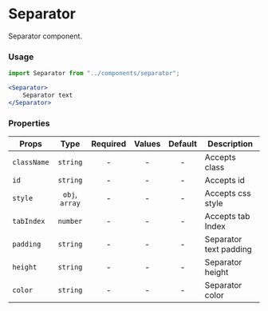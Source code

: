 # Separator

Separator component.

### Usage

```js
import Separator from "../components/separator";
```

```jsx
<Separator>
    Separator text
</Separator>
```

### Properties

| Props       |      Type      | Required | Values | Default | Description       |
| ----------- | :------------: | :------: | :----: | :-----: | ----------------- |
| `className` |    `string`    |    -     |   -    |    -    | Accepts class     |
| `id`        |    `string`    |    -     |   -    |    -    | Accepts id        |
| `style`     | `obj`, `array` |    -     |   -    |    -    | Accepts css style |
| `tabIndex`        |    `number`    |    -     |   -    |    -    | Accepts tab Index       |
| `padding`        |    `string`    |    -     |   -    |    -    | Separator text padding        |
| `height`        |    `string`    |    -     |   -    |    -    | Separator height        |
| `color`        |    `string`    |    -     |   -    |    -    | Separator color        |
